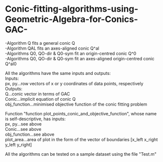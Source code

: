 # Conic-fitting-algorithms-using-Geometric-Algebra-for-Conics-GAC-

-Algorithm Q fits a general conic Q  
-Algorithm QAL fits an axes-aligned conic Q^al  
-Algorithms Q0, QO-dir & Q0-sym fit an origin-centred conic Q^0  
-Algorithms Q0, QO-dir & Q0-sym fit an axes-aligned origin-centred conic Q^al0  

All the algorithms have the same inputs and outputs:  
Inputs:  
  px, py...row vectors of x or y coordinates of data points, respectively  
Outputs:  
  Q...conic vector in terms of GAC  
  Conic...implicit equation of conic Q  
  obj_function...minimised objective function of the conic fitting problem  

Function "function plot_points_conic_and_objective_function", whose name is self-descriptive, has inputs:  
  px, py...see above  
  Conic...see above  
  obj_function...see above  
  plot_area...area of plot in the form of the vector of boundaries [x_left x_right y_left y_right]  

All the algorithms can be tested on a sample dataset using the file "Test.m"  
